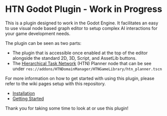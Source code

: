 # HTN Godot Plugin - Work in Progress
This is a plugin designed to work in the Godot Engine. It facilitates an easy to use visual node based graph editor to setup complex AI interactions for your game development needs. 

The plugin can be seen as two parts: 
- The plugin that is accessible once enabled at the top of the editor alongside the standard 2D, 3D, Script, and AssetLib buttons.
- The [Hierarchical Task Network](https://en.wikipedia.org/wiki/Hierarchical_task_network) (HTN) Planner node that can be see under `res://addons/HTNDomainManager/HTNGameLibrary/htn_planner.tscn`

For more information on how to get started with using this plugin, please refer to the wiki pages setup with this repository. 
- [Installation](https://github.com/JerenRaquel/HTNGodotPlugin/wiki/Installation)
- [Getting Started](https://github.com/JerenRaquel/HTNGodotPlugin/wiki/Getting-Started)

Thank you for taking some time to look at or use this plugin!
